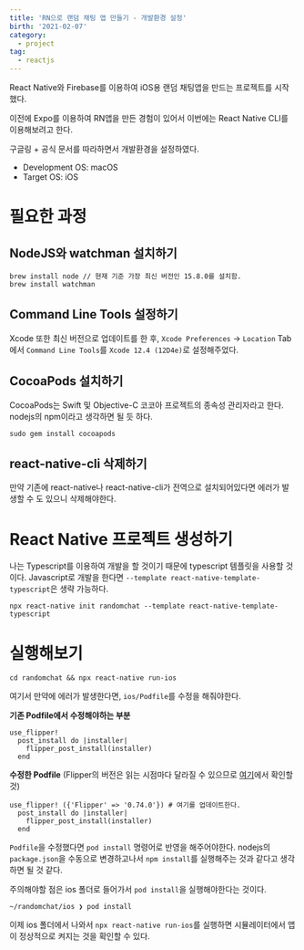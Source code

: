 ```yaml
---
title: 'RN으로 랜덤 채팅 앱 만들기 - 개발환경 설정'
birth: '2021-02-07'
category:
  - project
tag:
  - reactjs
---
```


React Native와 Firebase를 이용하여 iOS용 랜덤 채팅앱을 만드는 프로젝트를 시작했다.

이전에 Expo를 이용하여 RN앱을 만든 경험이 있어서 이번에는 React Native CLI를 이용해보려고 한다.

구글링 + 공식 문서를 따라하면서 개발환경을 설정하였다.

- Development OS: macOS
- Target OS: iOS

# 필요한 과정

## NodeJS와 watchman 설치하기

```
brew install node // 현재 기준 가장 최신 버전인 15.8.0를 설치함.
brew install watchman
```

## Command Line Tools 설정하기

Xcode 또한 최신 버전으로 업데이트를 한 후, `Xcode Preferences` -> `Location` Tab에서 `Command Line Tools`를 `Xcode 12.4 (12D4e)`로 설정해주었다.

## CocoaPods 설치하기

CocoaPods는 Swift 및 Objective-C 코코아 프로젝트의 종속성 관리자라고 한다. nodejs의 npm이라고 생각하면 될 듯 하다.

```
sudo gem install cocoapods
```

## react-native-cli 삭제하기

만약 기존에 react-native나 react-native-cli가 전역으로 설치되어있다면 에러가 발생할 수 도 있으니 삭제해야한다.

# React Native 프로젝트 생성하기

나는 Typescript를 이용하여 개발을 할 것이기 때문에 typescript 템플릿을 사용할 것이다. Javascript로 개발을 한다면 `--template react-native-template-typescript`은 생략 가능하다.

```
npx react-native init randomchat --template react-native-template-typescript
```

# 실행해보기

```
cd randomchat && npx react-native run-ios
```

여기서 만약에 에러가 발생한다면, `ios/Podfile`를 수정을 해줘야한다.

**기존 Podfile에서 수정해야하는 부분**

```
use_flipper!
  post_install do |installer|
    flipper_post_install(installer)
  end
```

**수정한 Podfile**
(Flipper의 버전은 읽는 시점마다 달라질 수 있으므로 [여기](https://fbflipper.com/docs/getting-started/react-native#using-the-latest-flipper-sdk)에서 확인할 것)

```
use_flipper! ({'Flipper' => '0.74.0'}) # 여기를 업데이트한다.
  post_install do |installer|
    flipper_post_install(installer)
  end
```

`Podfile`을 수정했다면 `pod install` 명령어로 반영을 해주어야한다. nodejs의 `package.json`을 수동으로 변경하고나서 `npm install`를 실행해주는 것과 같다고 생각하면 될 것 같다.

주의해야할 점은 ios 폴더로 들어가서 `pod install`을 실행해야한다는 것이다.

```
~/randomchat/ios ❯ pod install
```

이제 ios 폴더에서 나와서 `npx react-native run-ios`를 실행하면 시뮬레이터에서 앱이 정상적으로 켜지는 것을 확인할 수 있다.
